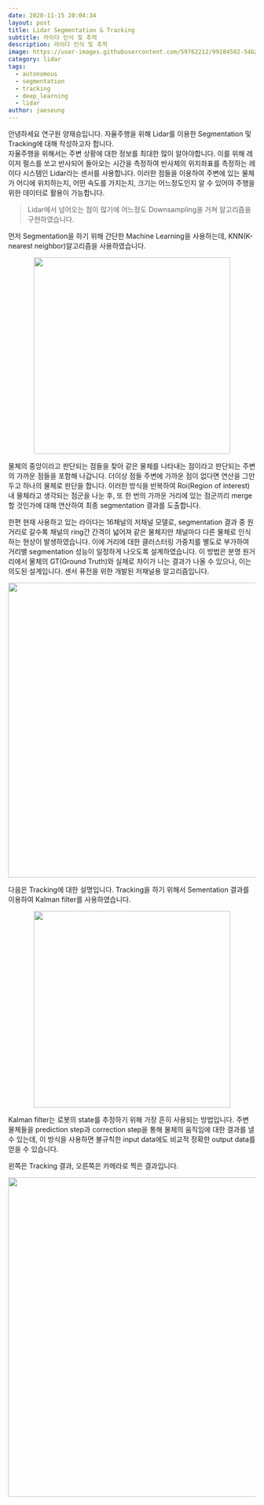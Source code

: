 ```yaml
---
date: 2020-11-15 20:04:34
layout: post
title: Lidar Segmentation & Tracking
subtitle: 라이다 인식 및 추적
description: 라이다 인식 및 추적
image: https://user-images.githubusercontent.com/59762212/99184582-54b2bc00-2787-11eb-8733-e40243a4d21d.png
category: lidar
tags:
  - autonomous
  - segmentation
  - tracking
  - deep_learning
  - lidar
author: jaeseung
---
```

안녕하세요 연구원 양재승입니다. 자율주행을 위해 Lidar를 이용한 Segmentation 및 Tracking에 대해 작성하고자 합니다.  
자율주행을 위해서는 주변 상황에 대한 정보를 최대한 많이 알아야합니다. 이를 위해 레이저 펄스를 쏘고 반사되어 돌아오는 시간을 측정하여 반사체의 위치좌표를 측정하는 레이다 시스템인 Lidar라는 센서를 사용합니다. 이러한 점들을 이용하여 주변에 있는 물체가 어디에 위치하는지, 어떤 속도를 가지는지, 크기는 어느정도인지 알 수 있어야 주행을 위한 데이터로 활용이 가능합니다.  
  

> Lidar에서 넘어오는 점이 많기에 어느정도 Downsampling을 거쳐 알고리즘을 구현하였습니다.  
  
  
먼저 Segmentation을 하기 위해 간단한 Machine Learning을 사용하는데, KNN(K-nearest neighbor)알고리즘을 사용하였습니다.  

<p align="center">
<img src="https://user-images.githubusercontent.com/59762212/99184571-3a78de00-2787-11eb-89d2-c867a9ba6bf3.png" width="400">
</p>

물체의 중앙이라고 판단되는 점들을 찾아 같은 물체를 나타내는 점이라고 판단되는 주변의 가까운 점들을 포함해 나갑니다. 더이상 점들 주변에 가까운 점이 없다면 연산을 그만두고 하나의 물체로 판단을 합니다. 이러한 방식을 반복하여 Roi(Region of interest)내 물체라고 생각되는 점군을 나눈 후, 또 한 번의 가까운 거리에 있는 점군끼리 merge할 것인가에 대해 연산하여 최종 segmentation 결과를 도출합니다.  

한편 현재 사용하고 있는 라이다는 16채널의 저채널 모델로, segmentation 결과 중 원거리로 갈수록 채널의 ring간 간격이 넓어져 같은 물체지만 채널마다 다른 물체로 인식하는 현상이 발생하였습니다. 이에 거리에 대한 클러스터링 가중치를 별도로 부가하여 거리별 segmentation 성능이 일정하게 나오도록 설계하였습니다. 이 방법은 분명 원거리에서 물체의 GT(Ground Truth)와 실제로 차이가 나는 결과가 나올 수 있으나, 이는 의도된 설계입니다. 센서 퓨전을 위한 개발된 저채널용 알고리즘입니다.  

<p align="center">
<img src="https://user-images.githubusercontent.com/59762212/99184715-529d2d00-2788-11eb-8c1e-ff6be33e5554.png" width="600">
</p>  

다음은 Tracking에 대한 설명입니다. Tracking을 하기 위해서 Sementation 결과를 이용하여 Kalman filter를 사용하였습니다.  

<p align="center">
<img src="https://user-images.githubusercontent.com/59762212/99184575-495f9080-2787-11eb-8ebd-0b1049633ac5.png" width="400">
</p>  

Kalman filter는 로봇의 state를 추정하기 위해 가장 흔히 사용되는 방법입니다. 주변 물체들을 prediction step과 correction step을 통해 물체의 움직임에 대한 결과를 낼 수 있는데, 이 방식을 사용하면 불규칙한 input data에도 비교적 정확한 output data를 얻을 수 있습니다.  

왼쪽은 Tracking 결과, 오른쪽은 카메라로 찍은 결과입니다.  

<p align="center">
<img src="https://user-images.githubusercontent.com/59762212/99185054-9f820300-278a-11eb-9897-7285528d8fe5.png" width="650">
</p>  

